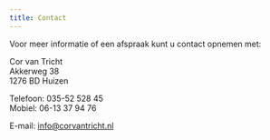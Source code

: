 ```yaml
---
title: Contact
---
```


Voor meer informatie of een afspraak kunt u contact opnemen met:

Cor van Tricht\
Akkerweg 38\
1276 BD Huizen

Telefoon: 035-52 528 45\
Mobiel: 06-13 37 94 76

E-mail: <info@corvantricht.nl>
